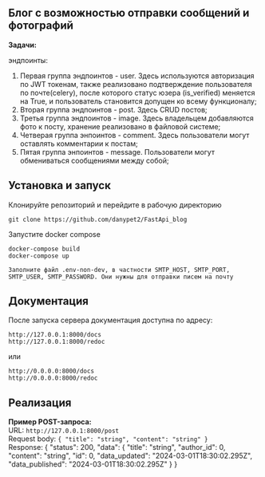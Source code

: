 ## Блог с возможностью отправки сообщений и фотографий

**Задачи:**

эндпоинты:

1. Первая группа эндпоинтов - user. Здесь используются авторизация по JWT токенам, также реализовано подтверждение пользователя по почте(celery), после которого статус юзера (is_verified) меняется на True, и пользователь становится допущен ко всему функционалу;
2. Вторая группа эндпоинтов - post. Здесь CRUD постов;
3. Третья группа эндпоинтов - image. Здесь владельцем добавляются фото к посту, хранение реализовано в файловой системе;
4. Четверая группа энпоинтов - comment. Здесь пользователи могут оставлять комментарии к постам;
5. Пятая группа энпоинтов - message. Пользователи могут обмениваться сообщениями между собой;


## Установка и запуск
Клонируйте репозиторий и перейдите в рабочую директорию
```
git clone https://github.com/danypet2/FastApi_blog

```
Запустите docker compose
```
docker-compose build
docker-compose up
```
```
Заполните файл .env-non-dev, в частности SMTP_HOST, SMTP_PORT, SMTP_USER, SMTP_PASSWORD. Они нужны для отправки писем на почту
```
## Документация
После запуска сервера документация доступна по адресу:  
```
http://127.0.0.1:8000/docs
http://127.0.0.1:8000/redoc
```
или
```
http://0.0.0.0:8000/docs
http://0.0.0.0:8000/redoc
```

## Реализация


**Пример POST-запроса:**
<br>
URL: `http://127.0.0.1:8000/post`
<br>
Request body: `{
  "title": "string",
  "content": "string"
}`
<br>
Response: {
  "status": 200,
  "data": {
    "title": "string",
    "author_id": 0,
    "content": "string",
    "id": 0,
    "data_updated": "2024-03-01T18:30:02.295Z",
    "data_published": "2024-03-01T18:30:02.295Z"
  }
}
